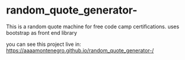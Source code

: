 # random_quote_generator-
This is a random quote machine for free code camp certifications. 
uses bootstrap as front end library


you can see this project live in: https://aaaamontenegro.github.io/random_quote_generator-/
